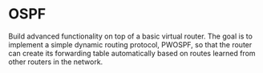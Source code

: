 OSPF
====

Build advanced functionality on top of a basic virtual router. The goal is to implement a simple dynamic routing protocol, PWOSPF, so that the router can create its forwarding table automatically based on routes learned from other routers in the network.